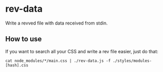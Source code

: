 # rev-data

Write a revved file with data received from stdin.

## How to use

If you want to search all your CSS and write a rev file easier, just do that:

`cat node_modules/*/main.css | ./rev-data.js -f ./styles/modules-[hash].css`
